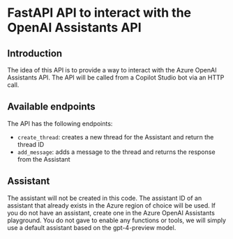 # FastAPI API to interact with the OpenAI Assistants API

## Introduction

The idea of this API is to provide a way to interact with the Azure OpenAI Assistants API. The API will be called from a Copilot Studio bot via an HTTP call.

## Available endpoints

The API has the following endpoints:
- `create_thread`: creates a new thread for the Assistant and return the thread ID
- `add_message`: adds a message to the thread and returns the response from the Assistant

## Assistant

The assistant will not be created in this code. The assistant ID of an assistant that already exists in the Azure region of choice will be used. If you do not have an assistant, create one in the Azure OpenAI Assistants playground. You do not gave to enable any functions or tools, we will simply use a default assistant based on the gpt-4-preview model.

